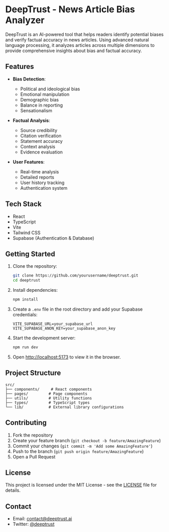 # DeepTrust - News Article Bias Analyzer

DeepTrust is an AI-powered tool that helps readers identify potential biases and verify factual accuracy in news articles. Using advanced natural language processing, it analyzes articles across multiple dimensions to provide comprehensive insights about bias and factual accuracy.

## Features

- **Bias Detection**:
  - Political and ideological bias
  - Emotional manipulation
  - Demographic bias
  - Balance in reporting
  - Sensationalism

- **Factual Analysis**:
  - Source credibility
  - Citation verification
  - Statement accuracy
  - Context analysis
  - Evidence evaluation

- **User Features**:
  - Real-time analysis
  - Detailed reports
  - User history tracking
  - Authentication system

## Tech Stack

- React
- TypeScript
- Vite
- Tailwind CSS
- Supabase (Authentication & Database)

## Getting Started

1. Clone the repository:
   ```bash
   git clone https://github.com/yourusername/deeptrust.git
   cd deeptrust
   ```

2. Install dependencies:
   ```bash
   npm install
   ```

3. Create a `.env` file in the root directory and add your Supabase credentials:
   ```
   VITE_SUPABASE_URL=your_supabase_url
   VITE_SUPABASE_ANON_KEY=your_supabase_anon_key
   ```

4. Start the development server:
   ```bash
   npm run dev
   ```

5. Open [http://localhost:5173](http://localhost:5173) to view it in the browser.

## Project Structure

```
src/
├── components/     # React components
├── pages/         # Page components
├── utils/         # Utility functions
├── types/         # TypeScript types
└── lib/           # External library configurations
```

## Contributing

1. Fork the repository
2. Create your feature branch (`git checkout -b feature/AmazingFeature`)
3. Commit your changes (`git commit -m 'Add some AmazingFeature'`)
4. Push to the branch (`git push origin feature/AmazingFeature`)
5. Open a Pull Request

## License

This project is licensed under the MIT License - see the [LICENSE](LICENSE) file for details.

## Contact

- Email: contact@deeptrust.ai
- Twitter: [@deeptrust](https://twitter.com/deeptrust)
